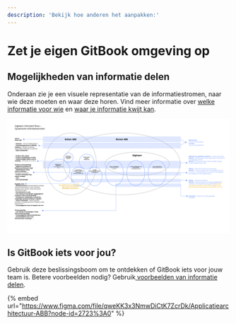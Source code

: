 ```yaml
---
description: 'Bekijk hoe anderen het aanpakken:'
---
```


# Zet je eigen GitBook omgeving op

## Mogelijkheden van informatie delen

Onderaan zie je een visuele representatie van de informatiestromen, naar wie deze moeten en waar deze horen. Vind meer informatie over [welke informatie voor wie](../waarom-en-voor-wie/voorbeelden-van-informatie-delen.md) en [waar je informatie kwijt kan](../waarom-en-voor-wie/voorbeelden-van-informatie-delen.md).

![Informatiestromen](../../.gitbook/assets/knowledge-base-informatiestromen.png)

## Is GitBook iets voor jou?

Gebruik deze beslissingsboom om te ontdekken of GitBook iets voor jouw team is. Betere voorbeelden nodig? Gebruik[ voorbeelden van informatie delen](../waarom-en-voor-wie/voorbeelden-van-informatie-delen.md).

{% embed url="https://www.figma.com/file/qweKK3x3NmwDiCtK7ZcrDk/Applicatiearchitectuur-ABB?node-id=2723%3A0" %}



